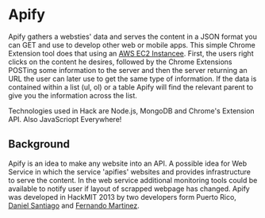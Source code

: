 Apify
====

Apify gathers a websties' data and serves the content in a JSON format you can GET and use to develop other web or mobile apps. This simple Chrome Extension tool does that using an [AWS EC2 Instancee](http://ec2-54-211-79-18.compute-1.amazonaws.com:8080/ "AWS EC2 Instancee"). First, the users right clicks on the content he desires, followed by the Chrome Extensions POSTing some information to the server and then the server returning an URL the user can later use to get the same type of information. If the data is contained within a  list (ul, ol) or a table Apify will find the relevant parent to give you the information across the list.

Technologies used in Hack are Node.js, MongoDB and Chrome's Extension API. Also JavaScriopt Everywhere!

Background
----------
Apify is an idea to make any website into an API. A possible idea for Web Service in which the service 'apifies' websites and provides infrastructure to serve the content. In the web service additional monitoring tools could be available to notify user if layout of scrapped webpage has changed. Apify was developed in HackMIT 2013 by two developers form Puerto Rico, [Daniel Santiago](http://github.com/danysantiago "Daniel Santiago") and [Fernando Martinez](http://github.com/crzrcn "Fernando Martinez").